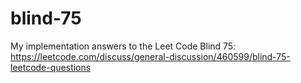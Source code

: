# blind-75
My implementation answers to the Leet Code Blind 75: https://leetcode.com/discuss/general-discussion/460599/blind-75-leetcode-questions
